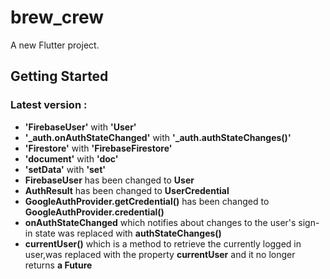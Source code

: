 # brew_crew

A new Flutter project.

## Getting Started

### Latest version :

- **'FirebaseUser'** with **'User'**
- **'\_auth.onAuthStateChanged'** with **'\_auth.authStateChanges()'**
- **'Firestore'** with **'FirebaseFirestore'**
- **'document'** with **'doc'**
- **'setData'** with **'set'**
- **FirebaseUser** has been changed to **User**
- **AuthResult** has been changed to **UserCredential**
- **GoogleAuthProvider.getCredential()** has been changed to **GoogleAuthProvider.credential()**
- **onAuthStateChanged** which notifies about changes to the user's sign-in state was replaced with **authStateChanges()**
- **currentUser()** which is a method to retrieve the currently logged in user,was replaced with the property **currentUser** and it no longer returns **a Future<FirebaseUser>**

